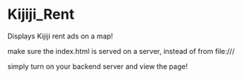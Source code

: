 # Kijiji_Rent
Displays Kijiji rent ads on a map!

make sure the index.html is served on a server, instead of from file:///

simply turn on your backend server and view the page!
